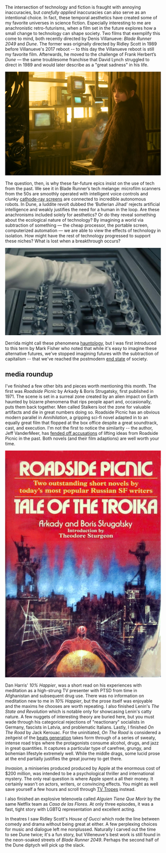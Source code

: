 The intersection of technology and fiction is fraught with annoying inaccuracies, but *carefully applied* inaccuracies can also serve as an intentional choice. In fact, these temporal aesthetics have created some of my favorite universes in science fiction. Especially interesting to me are  anachronistic retro-futurisms, when a film set in the future explores how a small change to technology can shape society. Two films that exemplify this come to mind, both recently directed by Denis Villanueve: *Blade Runner 2049* and *Dune*. The former was originally directed by Ridley Scott in 1989 before Villanueve's 2017 reboot -- to this day the Villanueve reboot is still my favorite film. Afterwards, he moved to the challenge of Frank Herbert’s *Dune* — the same troublesome franchise that David Lynch struggled to direct in 1989 and would later describe as a "great sadness" in his life.

![CRT monitors in Blade Runner 2049. Sales of this type of monitor peaked over a decade  before the release of the film, yet it's set far in the future.](crts.jpeg)

The question, then, is why these far-future epics insist on the use of tech from the past. We see it in Blade Runner’s tech melange: microfilm scanners from the 50s are smoothly operated with intelligent voice controls and clunky [cathode-ray screens](https://en.wikipedia.org/wiki/Cathode-ray_tube) are connected to incredible autonomous robots. In Dune, a luddite revolt dubbed the ‘Butlerian Jihad’ rejects artificial intelligence and weakly justifies the need for a human in the loop. Are these anachronisms included solely for aesthetics? Or do they reveal something about the ecological nature of technology? By imagining a world via subtraction of something — the cheap processor, the portable screen, computerized automation — we are able to view the effects of technology in isolation. How might have the rest of technology progressed to support these niches? What is lost when a breakthrough occurs?

![A concept for optical memory, again from Blade Runner 2049](spheres.jpg)

Derrida might call these phenomena [hauntology](https://en.wikipedia.org/wiki/Hauntology), but I was first introduced to this term by Mark Fisher who noted that while it's easy to imagine these alternative futures, we've stopped imagining futures with the subtraction of capitalism -- that we've reached the postmodern [end state](https://en.wikipedia.org/wiki/End_of_history) of society. 

## media roundup
I've finished a few other bits and pieces worth mentioning this month. The first was *Roadside Picnic* by Arkady & Boris Strugatsky, first published in 1971. The scene is set in a surreal zone created by an alien impact on Earth haunted by bizarre phenomena that rips people apart and, occasionally, puts them back together. Men called Stalkers loot the zone for valuable artifacts and die in great numbers doing so. Roadside Picnic has an obvious modern parallel in *Annihilation*, a gripping sci-fi novel adapted in to an equally great film that flopped at the box office despite a great soundtrack, cast, and execution. I'm not the first to notice the similarity -- the author, Jeff VanderMeer, has [fended off accusations](https://twitter.com/jeffvandermeer/status/754674019174060032) of lifting ideas from Roadside Picnic in the past. Both novels (and their film adaptions) are well worth your time.

![Arkady & Boris Strugatsky's Roadside Picnic](picnic.jpg)

Dan Harris' *10% Happier*, was a short read on his experiences with meditation as a high-strung TV presenter with PTSD from time in Afghanistan and subsequent drug use. There was no information on meditation new to me in *10% Happier*, but the prose itself was enjoyable and the maxims he chooses are worth repeating. I also finished Lenin's *The State and Revolution* which is notable only for showcasing Lenin's catty nature. A few nuggets of interesting theory are buried here, but you must wade through his categorical rejections of "reactionary" socialists in Germany, fascists in Latvia, and problematic Italians. Lastly, I finished *On The Road* by Jack Kerouac. For the uninitiated, *On The Road* is considered a zeitgeist of the [beats generation](https://en.wikipedia.org/wiki/Beat_Generation) takes form through of a series of sweaty, intense road trips where the protagonists consume alcohol, drugs, and jazz in great quantities. It captures a particular type of carefree, grungy, and bohemian lifestyle extremely well. While the middle drags, some lucid prose at the end partially justifies the great journey to get there.

*Invasion*, a miniseries produced produced by Apple at the enormous cost of $200 million, was intended to be a psychological thriller and international mystery. The only real question is where Apple spent a all their money. It certainly wasn't on actors, writers, or convincing effects. You might as well save yourself a few hours and scroll through [TV Tropes](https://tvtropes.org/) instead.

I also finished an explosive telenovela called *Alguien Tiene Que Morir* by the same Netflix team as *Casa de las Flores*. At only three episodes, it was a fast, tight story with LGBTQ representation and excellent acting.

In theatres I saw Ridley Scott's *House of Gucci* which rode the line between comedy and drama without being great at either. A few perplexing choices for music and dialogue left me nonplussed. Naturally I carved out the time to see Dune twice; it's a fun story, but Villeneuve's best work is still found in the neon-soaked streets of *Blade Runner 2049*. Perhaps the second half of the Dune diptych will pick up the slack.